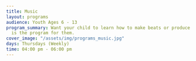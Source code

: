 ```yaml
---
title: Music
layout: programs
audience: Youth Ages 6 - 13
program_summary: Want your child to learn how to make beats or produce music? This
  is the program for them.
cover_image: "/assets/img/programs_music.jpg"
days: Thursdays (Weekly)
time: 04:00 pm - 06:00 pm
---
```


